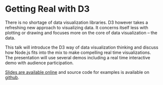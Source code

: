 # Getting Real with D3

There is no shortage of data visualization libraries. D3 however takes a refreshing new approach to visualizing data. It concerns itself less with plotting or drawing and focuses more on the core of data visualization – the data.

This talk will introduce the D3 way of data visualization thinking and discuss how Node.js fits into the mix to make compelling real time visualizations. The presentation will use several demos including a real time interactive demo with audience participation.

[Slides are available online](https://speakerdeck.com/nategood/getting-real-with-d3) and source code for examples is available on [github](https://github.com/nategood/d3-intro).
